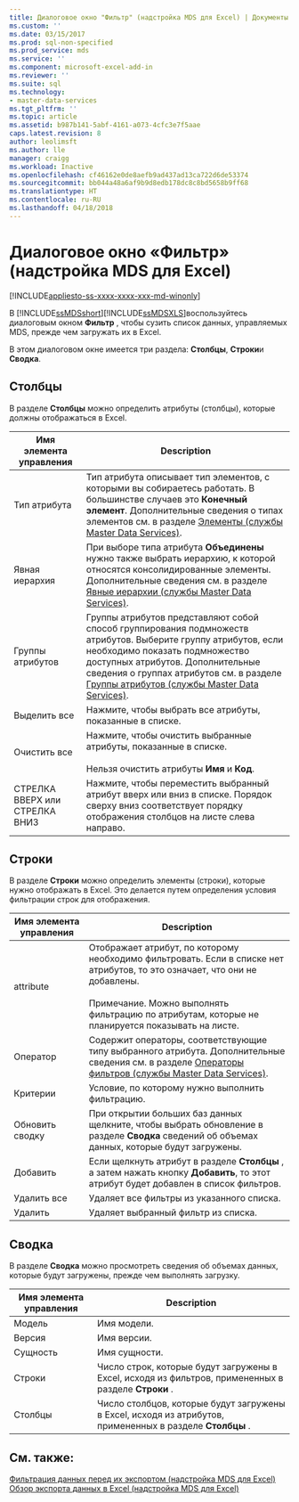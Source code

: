 ```yaml
---
title: Диалоговое окно "Фильтр" (надстройка MDS для Excel) | Документы Майкрософт
ms.custom: ''
ms.date: 03/15/2017
ms.prod: sql-non-specified
ms.prod_service: mds
ms.service: ''
ms.component: microsoft-excel-add-in
ms.reviewer: ''
ms.suite: sql
ms.technology:
- master-data-services
ms.tgt_pltfrm: ''
ms.topic: article
ms.assetid: b987b141-5abf-4161-a073-4cfc3e7f5aae
caps.latest.revision: 8
author: leolimsft
ms.author: lle
manager: craigg
ms.workload: Inactive
ms.openlocfilehash: cf46162e0de8aefb9ad437ad13ca722d6de53374
ms.sourcegitcommit: bb044a48a6af9b9d8edb178dc8c8bd5658b9ff68
ms.translationtype: HT
ms.contentlocale: ru-RU
ms.lasthandoff: 04/18/2018
---
```

# <a name="filter-dialog-box-mds-add-in-for-excel"></a>Диалоговое окно «Фильтр» (надстройка MDS для Excel)

[!INCLUDE[appliesto-ss-xxxx-xxxx-xxx-md-winonly](../../includes/appliesto-ss-xxxx-xxxx-xxx-md-winonly.md)]

  В [!INCLUDE[ssMDSshort](../../includes/ssmdsshort-md.md)][!INCLUDE[ssMDSXLS](../../includes/ssmdsxls-md.md)]воспользуйтесь диалоговым окном **Фильтр** , чтобы сузить список данных, управляемых MDS, прежде чем загружать их в Excel.  
  
 В этом диалоговом окне имеется три раздела: **Столбцы**, **Строки**и **Сводка**.  
  
## <a name="columns"></a>Столбцы  
 В разделе **Столбцы** можно определить атрибуты (столбцы), которые должны отображаться в Excel.  
  
|Имя элемента управления|Description|  
|------------------|-----------------|  
|Тип атрибута|Тип атрибута описывает тип элементов, с которыми вы собираетесь работать. В большинстве случаев это **Конечный элемент**. Дополнительные сведения о типах элементов см. в разделе [Элементы (службы Master Data Services)](../../master-data-services/members-master-data-services.md).|  
|Явная иерархия|При выборе типа атрибута **Объединены** нужно также выбрать иерархию, к которой относятся консолидированные элементы. Дополнительные сведения см. в разделе [Явные иерархии (службы Master Data Services)](../../master-data-services/explicit-hierarchies-master-data-services.md).|  
|Группы атрибутов|Группы атрибутов представляют собой способ группирования подмножеств атрибутов. Выберите группу атрибутов, если необходимо показать подмножество доступных атрибутов. Дополнительные сведения о группах атрибутов см. в разделе [Группы атрибутов (службы Master Data Services)](../../master-data-services/attribute-groups-master-data-services.md).|  
|Выделить все|Нажмите, чтобы выбрать все атрибуты, показанные в списке.|  
|Очистить все|Нажмите, чтобы очистить выбранные атрибуты, показанные в списке.<br /><br /> Нельзя очистить атрибуты **Имя** и **Код**.|  
|СТРЕЛКА ВВЕРХ или СТРЕЛКА ВНИЗ|Нажмите, чтобы переместить выбранный атрибут вверх или вниз в списке. Порядок сверху вниз соответствует порядку отображения столбцов на листе слева направо.|  
  
## <a name="rows"></a>Строки  
 В разделе **Строки** можно определить элементы (строки), которые нужно отображать в Excel. Это делается путем определения условия фильтрации строк для отображения.  
  
|Имя элемента управления|Description|  
|------------------|-----------------|  
|attribute|Отображает атрибут, по которому необходимо фильтровать. Если в списке нет атрибутов, то это означает, что они не добавлены.<br /><br /> Примечание. Можно выполнять фильтрацию по атрибутам, которые не планируется показывать на листе.|  
|Оператор|Содержит операторы, соответствующие типу выбранного атрибута. Дополнительные сведения см. в разделе [Операторы фильтров (службы Master Data Services)](../../master-data-services/filter-operators-master-data-services.md).|  
|Критерии|Условие, по которому нужно выполнить фильтрацию.|  
|Обновить сводку|При открытии больших баз данных щелкните, чтобы выбрать обновление в разделе **Сводка** сведений об объемах данных, которые будут загружены.|  
|Добавить|Если щелкнуть атрибут в разделе **Столбцы** , а затем нажать кнопку **Добавить**, то этот атрибут будет добавлен в список фильтров.|  
|Удалить все|Удаляет все фильтры из указанного списка.|  
|Удалить|Удаляет выбранный фильтр из списка.|  
  
## <a name="summary"></a>Сводка  
 В разделе **Сводка** можно просмотреть сведения об объемах данных, которые будут загружены, прежде чем выполнять загрузку.  
  
|Имя элемента управления|Description|  
|------------------|-----------------|  
|Модель|Имя модели.|  
|Версия|Имя версии.|  
|Сущность|Имя сущности.|  
|Строки|Число строк, которые будут загружены в Excel, исходя из фильтров, примененных в разделе **Строки** .|  
|Столбцы|Число столбцов, которые будут загружены в Excel, исходя из атрибутов, примененных в разделе **Столбцы** .|  
  
## <a name="see-also"></a>См. также:  
 [Фильтрация данных перед их экспортом (надстройка MDS для Excel)](../../master-data-services/microsoft-excel-add-in/filter-data-before-exporting-mds-add-in-for-excel.md)   
 [Обзор экспорта данных в Excel (надстройка MDS для Excel)](../../master-data-services/microsoft-excel-add-in/overview-exporting-data-to-excel-mds-add-in-for-excel.md)  
  
  

